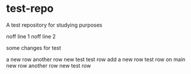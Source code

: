 # test-repo

A test repository for studying purposes

noff line 1
noff line 2

some changes for test

a new row
another row
new test
test row
add a new row
test row on main
new row
another row
new test row

